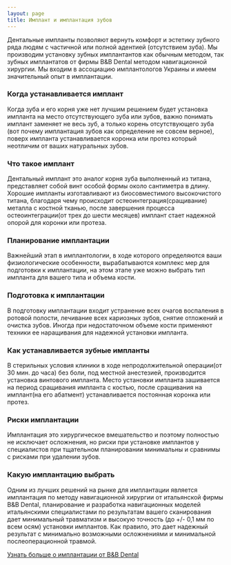 ```yaml
---
layout: page
title: Имплант и имплантация зубов
---
```

Дентальные импланты позволяют вернуть комфорт и эстетику зубного ряда людям с частичной или полной адентией (отсутствием зуба).
Мы производим установку зубных имплантантов как обычным методом, так зубных имплантатов от фирмы B&B Dental методом навигационной хирургии. Мы входим в ассоциацию имплантологов Украины и имеем значительный опыт в имплантации.

### Когда устанавливается имплант
Когда зуба и его корня уже нет лучшим решением будет установка импланта на место отсутствующего зуба или зубов, важно понимать имплант заменяет не весь зуб, а только корень отсутствующего зуба (вот почему имплантация зубов как определение не совсем верное), поверх импланта устанавливается коронка или протез который неотличим от ваших натуральных зубов. 

### Что такое имплант 
Дентальный имплант это аналог корня зуба выполненный из титана, представляет собой винт особой формы около сантиметра в длину. Хорошие импланты изготавливают из биосовместимого высокочистого титана, благодаря чему происходит остеоинтеграция(сращивание) металла с костной тканью, после завершения процесса остеоинтеграции(от трех до шести месяцев) имплант стает надежной опорой для коронки или протеза.

### Планирование имплантации
Важнейший этап в имплантологии, в ходе которого определяются ваши физиологические особенности, вырабатываются комплекс мер для подготовки к имплантации, на этом этапе уже можно выбрать тип импланта для вашего типа и объема кости.

### Подготовка к имплантации
В подготовку имплантации входит устранение всех очагов воспаления в ротовой полости, лечивание всех кариозных зубов, снятие отложений и очистка зубов. Иногда при недостаточном объеме кости применяют техники ее наращивания для надежной установки импланта.

### Как устанавливается зубные импланты
В стерильных условия клиники в ходе непродолжительной операции(от 30 мин. до часа) без боли, под местной анестезией, производится установка винтового импланта. Место установки импланта зашивается на период сращивания импланта с костью, после сращивания на имплант(на его абатмент) устанавливается постоянная коронка или протез.

### Риски имплантации
Имплантация это хирургическое вмешательство и поэтому полностью не исключает осложнения, но риски при установке имплантов у специалистов при тщательном планировании минимальны и сравнимы с рисками при удалении зубов.

### Какую имплантацию выбрать
Одним из лучших решений на рынке для имплантации является имплантация по методу навигационной хирургии от итальянской фирмы B&B Dental, планирование и разработка навигационных моделей итальянскими специалистами по результатам вашего сканирования дает минимальный травматизм и высокую точность (до +/- 0,1 мм по всем осям) установки имплантов. Как правило, это дает надежный результат с минимально возможными осложнениями и минимальной послеоперационной травмой.  

[Узнать больше о имплантации от B&B Dental](/2016/03/21/b-and-b-dental-implantacia.html)